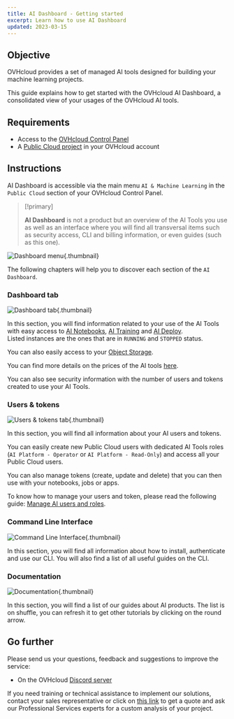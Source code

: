 ```yaml
---
title: AI Dashboard - Getting started
excerpt: Learn how to use AI Dashboard
updated: 2023-03-15
---
```


## Objective

OVHcloud provides a set of managed AI tools designed for building your machine learning projects.

This guide explains how to get started with the OVHcloud AI Dashboard, a consolidated view of your usages of the OVHcloud AI tools.

## Requirements

- Access to the [OVHcloud Control Panel](/links/manager)
- A [Public Cloud project](https://www.ovhcloud.com/es-es/public-cloud/) in your OVHcloud account

## Instructions

AI Dashboard is accessible via the main menu `AI & Machine Learning` in the `Public Cloud` section of your OVHcloud Control Panel.

> [!primary]
>
> **AI Dashboard** is not a product but an overview of the AI Tools you use as well as an interface where you will find all transversal items such as security access, CLI and billing information, or even guides (such as this one).
>

![Dashboard menu](images/dashboard-01.jpg){.thumbnail}

The following chapters will help you to discover each section of the `AI Dashboard`.

### Dashboard tab

![Dashboard tab](images/dashboard-02.png){.thumbnail}

In this section, you will find information related to your use of the AI Tools with easy access to [AI Notebooks](/pages/public_cloud/ai_machine_learning/notebook_guide_introduction_definition), [AI Training](/pages/public_cloud/ai_machine_learning/training_guide_02_howto_submit_job) and [AI Deploy](/pages/public_cloud/ai_machine_learning/deploy_guide_02_getting_started).  
Listed instances are the ones that are in `RUNNING` and `STOPPED` status.

You can also easily access to your [Object Storage](/products/storage-object-storage).

You can find more details on the prices of the AI tools [here](https://www.ovhcloud.com/es-es/public-cloud/prices/#ai-&-machine-learning).

You can also see security information with the number of users and tokens created to use your AI Tools.

### Users & tokens

![Users & tokens tab](images/dashboard-03.png){.thumbnail}

In this section, you will find all information about your AI users and tokens.

You can easily create new Public Cloud users with dedicated AI Tools roles (`AI Platform - Operator` or `AI Platform - Read-Only`) and access all your Public Cloud users.

You can also manage tokens (create, update and delete) that you can then use with your notebooks, jobs or apps.

To know how to manage your users and token, please read the following guide: [Manage AI users and roles](/pages/public_cloud/ai_machine_learning/gi_01_manage_users).

### Command Line Interface 

![Command Line Interface](images/dashboard-04.png){.thumbnail}

In this section, you will find all information about how to install, authenticate and use our CLI.
You will also find a list of all useful guides on the CLI.

### Documentation

![Documentation ](images/dashboard-05.png){.thumbnail}

In this section, you will find a list of our guides about AI products. The list is on shuffle, you can refresh it to get other tutorials by clicking on the round arrow.

## Go further

Please send us your questions, feedback and suggestions to improve the service:

- On the OVHcloud [Discord server](https://discord.com/invite/vXVurFfwe9)

If you need training or technical assistance to implement our solutions, contact your sales representative or click on [this link](https://www.ovhcloud.com/es-es/professional-services/) to get a quote and ask our Professional Services experts for a custom analysis of your project.
